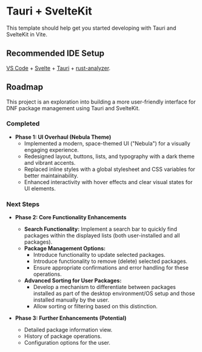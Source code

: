 # Tauri + SvelteKit

This template should help get you started developing with Tauri and SvelteKit in Vite.

## Recommended IDE Setup

[VS Code](https://code.visualstudio.com/) + [Svelte](https://marketplace.visualstudio.com/items?itemName=svelte.svelte-vscode) + [Tauri](https://marketplace.visualstudio.com/items?itemName=tauri-apps.tauri-vscode) + [rust-analyzer](https://marketplace.visualstudio.com/items?itemName=rust-lang.rust-analyzer).

## Roadmap

This project is an exploration into building a more user-friendly interface for DNF package management using Tauri and SvelteKit.

### Completed

*   **Phase 1: UI Overhaul (Nebula Theme)**
    *   Implemented a modern, space-themed UI ("Nebula") for a visually engaging experience.
    *   Redesigned layout, buttons, lists, and typography with a dark theme and vibrant accents.
    *   Replaced inline styles with a global stylesheet and CSS variables for better maintainability.
    *   Enhanced interactivity with hover effects and clear visual states for UI elements.

### Next Steps

*   **Phase 2: Core Functionality Enhancements**
    *   **Search Functionality:** Implement a search bar to quickly find packages within the displayed lists (both user-installed and all packages).
    *   **Package Management Options:** 
        *   Introduce functionality to update selected packages.
        *   Introduce functionality to remove (delete) selected packages.
        *   Ensure appropriate confirmations and error handling for these operations.
    *   **Advanced Sorting for User Packages:**
        *   Develop a mechanism to differentiate between packages installed as part of the desktop environment/OS setup and those installed manually by the user.
        *   Allow sorting or filtering based on this distinction.

*   **Phase 3: Further Enhancements (Potential)**
    *   Detailed package information view.
    *   History of package operations.
    *   Configuration options for the user.

